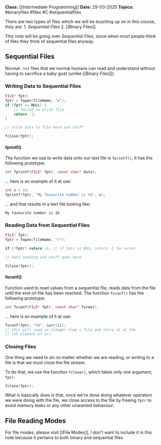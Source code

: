 **Class:** [[Intermediate Programming]]
**Date:** 29-03-2025
**Topics:**  #binaryfiles #files #C #sequentialfiles


There are two types of files which we will be touching up on in this course, they are:
	1. *Sequential Files*
	2. [[Binary Files]]

This note will be going over *Sequential Files*, since when most people think of files they think of sequential files anyway.

## Sequential Files
Normal `.txt` files that we normal humans can read and understand without having to sacrifice a baby goat (unlike [[Binary Files]]).

### Writing Data to Sequential Files
```c
FILE* fptr;
fptr = fopen(fileName, "w");
if (fptr == NULL) {
	// failed to write file
	return -1;
}

// write data to file here and stuff

fclose(fptr);
```

#### fprintf()
The function we use to write data onto our text file is `fprintf()`, it has the following prototype:
```c
int fprintf(FILE* fptr, const char* data);
```
... here is an example of it at use:
```c
int x = 10;
fprintf(fptr, "My favourite number is %d", x);
```
... and that results in a text file looking like:
```
My favourite number is 10
```

### Reading Data from Sequential Files
```c
FILE* fptr;
fptr = fopen(fileName, "r");

if (!fptr) return -1; // if fptr is NULL return -1 for error

// data reading and stuff goes here

fclose(fptr);
```

#### fscanf()
Function used to read values from a sequential file, reads data from the file until the end-of-file has been reached. The function `fscanf()` has the following prototype:
```c
int fscanf(FILE* fptr, const char* format);
```
... here is an example of it at use:
```c
fscanf(fptr, "%d", &arr[i]);
// this will read an integer from a file and store it at the
// ith element of arr
```

### Closing Files
One thing we need to do no matter whether we are reading, or writing to a file is that we must close the file stream.

To do that, we use the function `fclose()`, which takes only one argument, `fptr`.
```c
fclose(fptr);
```
What is basically does is that, once we're done doing whatever operation we were doing with the file, we close access to the file by freeing `fptr` to avoid memory leaks or any other unwanted behaviour.

## File Reading Modes
For file modes, please visit [[File Modes]], I don't want to include it in this note because it pertains to both binary and sequential files.